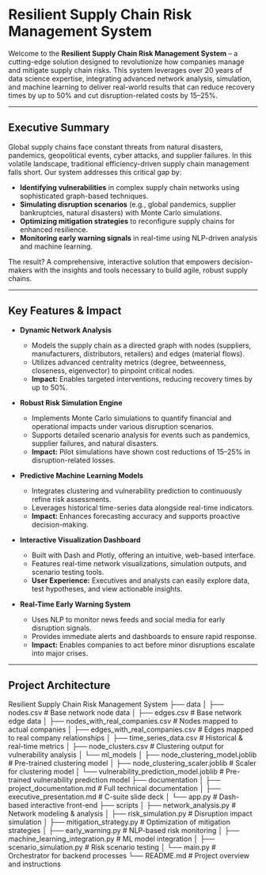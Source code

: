 # Resilient Supply Chain Risk Management System

Welcome to the **Resilient Supply Chain Risk Management System** – a cutting-edge solution designed to revolutionize how companies manage and mitigate supply chain risks. This system leverages over 20 years of data science expertise, integrating advanced network analysis, simulation, and machine learning to deliver real-world results that can reduce recovery times by up to 50% and cut disruption-related costs by 15–25%.

---

## Executive Summary

Global supply chains face constant threats from natural disasters, pandemics, geopolitical events, cyber attacks, and supplier failures. In this volatile landscape, traditional efficiency-driven supply chain management falls short. Our system addresses this critical gap by:

- **Identifying vulnerabilities** in complex supply chain networks using sophisticated graph-based techniques.
- **Simulating disruption scenarios** (e.g., global pandemics, supplier bankruptcies, natural disasters) with Monte Carlo simulations.
- **Optimizing mitigation strategies** to reconfigure supply chains for enhanced resilience.
- **Monitoring early warning signals** in real-time using NLP-driven analysis and machine learning.

The result? A comprehensive, interactive solution that empowers decision-makers with the insights and tools necessary to build agile, robust supply chains.

---

## Key Features & Impact

- **Dynamic Network Analysis**  
  - Models the supply chain as a directed graph with nodes (suppliers, manufacturers, distributors, retailers) and edges (material flows).
  - Utilizes advanced centrality metrics (degree, betweenness, closeness, eigenvector) to pinpoint critical nodes.
  - **Impact:** Enables targeted interventions, reducing recovery times by up to 50%.

- **Robust Risk Simulation Engine**  
  - Implements Monte Carlo simulations to quantify financial and operational impacts under various disruption scenarios.
  - Supports detailed scenario analysis for events such as pandemics, supplier failures, and natural disasters.
  - **Impact:** Pilot simulations have shown cost reductions of 15–25% in disruption-related losses.

- **Predictive Machine Learning Models**  
  - Integrates clustering and vulnerability prediction to continuously refine risk assessments.
  - Leverages historical time-series data alongside real-time indicators.
  - **Impact:** Enhances forecasting accuracy and supports proactive decision-making.

- **Interactive Visualization Dashboard**  
  - Built with Dash and Plotly, offering an intuitive, web-based interface.
  - Features real-time network visualizations, simulation outputs, and scenario testing tools.
  - **User Experience:** Executives and analysts can easily explore data, test hypotheses, and view actionable insights.

- **Real-Time Early Warning System**  
  - Uses NLP to monitor news feeds and social media for early disruption signals.
  - Provides immediate alerts and dashboards to ensure rapid response.
  - **Impact:** Enables companies to act before minor disruptions escalate into major crises.

---

## Project Architecture

Resilient Supply Chain Risk Management System
├── data
│   ├── nodes.csv                         # Base network node data
│   ├── edges.csv                         # Base network edge data
│   ├── nodes_with_real_companies.csv     # Nodes mapped to actual companies
│   ├── edges_with_real_companies.csv     # Edges mapped to real company relationships
│   ├── time_series_data.csv              # Historical & real-time metrics
│   ├── node_clusters.csv                 # Clustering output for vulnerability analysis
│   └── ml_models
│       ├── node_clustering_model.joblib  # Pre-trained clustering model
│       ├── node_clustering_scaler.joblib # Scaler for clustering model
│       └── vulnerability_prediction_model.joblib  # Pre-trained vulnerability prediction model
├── documentation
│   ├── project_documentation.md          # Full technical documentation
│   ├── executive_presentation.md         # C-suite slide deck
│   └── app.py                            # Dash-based interactive front-end
├── scripts
│   ├── network_analysis.py               # Network modeling & analysis
│   ├── risk_simulation.py                # Disruption impact simulation
│   ├── mitigation_strategy.py            # Optimization of mitigation strategies
│   ├── early_warning.py                  # NLP-based risk monitoring
│   ├── machine_learning_integration.py   # ML model integration
│   ├── scenario_simulation.py            # Risk scenario testing
│   └── main.py                           # Orchestrator for backend processes
└── README.md                             # Project overview and instructions
